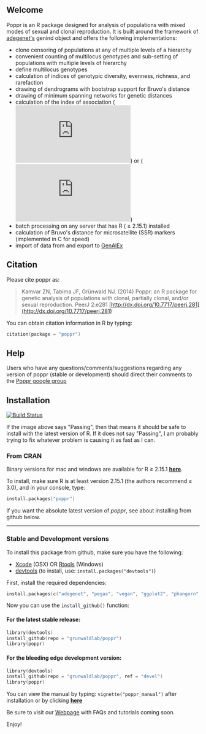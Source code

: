 ## Welcome

Poppr is an R package designed for analysis of populations with mixed modes of 
sexual and clonal reproduction. It is built around the framework of [adegenet's](http://adegenet.r-forge.r-project.org/)
genind object and offers the following implementations:

- clone censoring of populations at any of multiple levels of a hierarchy
- convenient counting of multilocus genotypes and sub-setting of populations with multiple levels of hierarchy
- define multilocus genotypes
- calculation of indices of genotypic diversity, evenness, richness, and rarefaction
- drawing of dendrograms with bootstrap support for Bruvo's distance
- drawing of minimum spanning networks for genetic distances
- calculation of the index of association 
(![equation](http://latex.codecogs.com/gif.latex?I_A))
or (![equation](http://latex.codecogs.com/gif.latex?%5Cbar%7Br%7D_d))
- batch processing on any server that has R ( &ge; 2.15.1) installed
- calculation of Bruvo's distance for microsatellite (SSR) markers (implemented in C for speed)
- import of data from and export to [GenAlEx](http://biology.anu.edu.au/GenAlEx/Welcome.html "GenAlEx Homepage")

## Citation

Please cite poppr as:

> Kamvar ZN, Tabima JF, Grünwald NJ. (2014) Poppr: an R package for genetic analysis of populations with clonal, partially clonal, and/or sexual reproduction. PeerJ 2:e281 [http://dx.doi.org/10.7717/peerj.281](http://dx.doi.org/10.7717/peerj.281)
  
You can obtain citation information in R by typing:

```s
citation(package = "poppr")
```

## Help

Users who have any questions/comments/suggestions regarding any version of poppr (stable or development) should direct their comments to the [Poppr google group](http://groups.google.com/group/poppr)

## Installation

[![Build Status](https://travis-ci.org/grunwaldlab/poppr.png?branch=master)](https://travis-ci.org/grunwaldlab/poppr?branch=master)

If the image above says "Passing", then that means it should be safe to install with the latest version of R. If it does not say "Passing", I am probably trying to fix whatever problem is causing it as fast as I can.

### From CRAN

Binary versions for mac and windows are available for R &ge; 2.15.1 [**here**](http://cran.r-project.org/web/packages/poppr/index.html).

To install, make sure R is at least version 2.15.1 (the authors recommend  &ge; 3.0), and in your console, type:

```s
install.packages("poppr")
```

If you want the absolute latest version of *poppr*, see about installing from github below.

***

### Stable and Development versions

To install this package from github, make sure you have the following:

- [Xcode](https://developer.apple.com/xcode/) (OSX)
    OR [Rtools](http://cran.r-project.org/bin/windows/Rtools/) (Windows)
- [devtools](https://github.com/hadley/devtools) (to install, use: `install.packages("devtools")`)

First, install the required dependencies:

```s
install.packages(c("adegenet", "pegas", "vegan", "ggplot2", "phangorn", "ape", "igraph"))
```

Now you can use the `install_github()` function:

#### For the latest stable release:    

```s
library(devtools)
install_github(repo = "grunwaldlab/poppr")
library(poppr)
```

#### For the bleeding edge development version:

```s
library(devtools)
install_github(repo = "grunwaldlab/poppr", ref = "devel")
library(poppr)
```

You can view the manual by typing: `vignette("poppr_manual")` after installation or by clicking [**here**](http://grunwaldlab.cgrb.oregonstate.edu/sites/default/files/u5/poppr_manual.pdf)

Be sure to visit our [Webpage](http://grunwaldlab.cgrb.oregonstate.edu/poppr-r-package-population-genetics) with FAQs and tutorials coming soon.
	
Enjoy!
